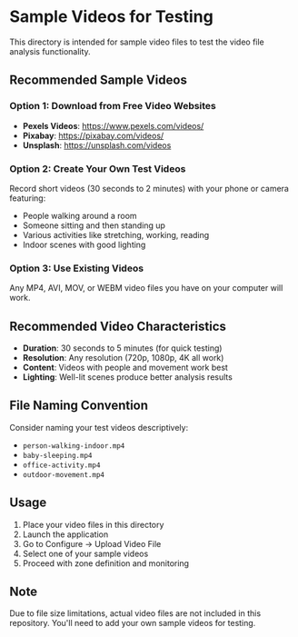 # Sample Videos for Testing

This directory is intended for sample video files to test the video file analysis functionality.

## Recommended Sample Videos

### Option 1: Download from Free Video Websites
- **Pexels Videos**: https://www.pexels.com/videos/
- **Pixabay**: https://pixabay.com/videos/
- **Unsplash**: https://unsplash.com/videos

### Option 2: Create Your Own Test Videos
Record short videos (30 seconds to 2 minutes) with your phone or camera featuring:
- People walking around a room
- Someone sitting and then standing up
- Various activities like stretching, working, reading
- Indoor scenes with good lighting

### Option 3: Use Existing Videos
Any MP4, AVI, MOV, or WEBM video files you have on your computer will work.

## Recommended Video Characteristics

- **Duration**: 30 seconds to 5 minutes (for quick testing)
- **Resolution**: Any resolution (720p, 1080p, 4K all work)
- **Content**: Videos with people and movement work best
- **Lighting**: Well-lit scenes produce better analysis results

## File Naming Convention

Consider naming your test videos descriptively:
- `person-walking-indoor.mp4`
- `baby-sleeping.mp4` 
- `office-activity.mp4`
- `outdoor-movement.mp4`

## Usage

1. Place your video files in this directory
2. Launch the application
3. Go to Configure → Upload Video File
4. Select one of your sample videos
5. Proceed with zone definition and monitoring

## Note

Due to file size limitations, actual video files are not included in this repository. You'll need to add your own sample videos for testing.